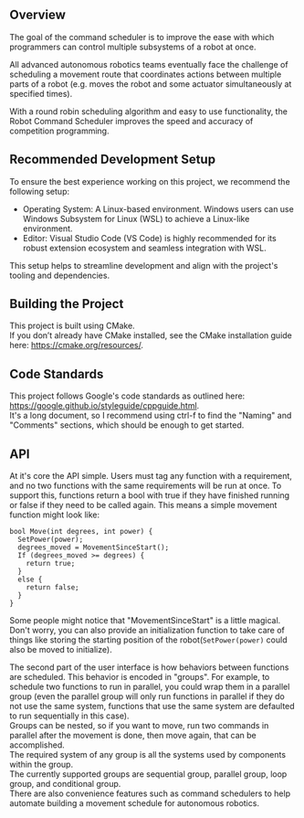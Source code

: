 ## Overview

The goal of the command scheduler is to improve the ease with which programmers can control multiple subsystems of a robot at once.

All advanced autonomous robotics teams eventually face the challenge of scheduling a movement route that coordinates actions between multiple parts of a robot
(e.g. moves the robot and some actuator simultaneously at specified times).

With a round robin scheduling algorithm and easy to use functionality, the Robot Command Scheduler improves the speed and accuracy of competition programming.

## Recommended Development Setup
To ensure the best experience working on this project, we recommend the following setup:

- Operating System: A Linux-based environment. Windows users can use Windows Subsystem for Linux (WSL) to achieve a Linux-like environment.
- Editor: Visual Studio Code (VS Code) is highly recommended for its robust extension ecosystem and seamless integration with WSL.
  
This setup helps to streamline development and align with the project's tooling and dependencies.

## Building the Project
This project is built using CMake. \
If you don’t already have CMake installed, see the CMake installation guide here: https://cmake.org/resources/.

## Code Standards
This project follows Google's code standards as outlined here: https://google.github.io/styleguide/cppguide.html. \
It's a long document, so I recommend using ctrl-f to find the "Naming" and "Comments" sections, which should be enough to get started.

## API

At it's core the API simple. Users must tag any function with a requirement, and no two functions with the same requirements will be run at once.
To support this, functions return a bool with true if they have finished running or false if they need to be called again. This means a simple movement function might look like:

```
bool Move(int degrees, int power) {
  SetPower(power);
  degrees_moved = MovementSinceStart();
  If (degrees_moved >= degrees) {
    return true;
  }
  else {
    return false;
  }
}
```

  Some people might notice that "MovementSinceStart" is a little magical. Don't worry, you can also provide an initialization function to take care of things like storing the starting position of the robot(`SetPower(power)` could also be moved to initialize).

  The second part of the user interface is how behaviors between functions are scheduled. This behavior is encoded in "groups". 
  For example, to schedule two functions to run in parallel, you could wrap them in a parallel group
  (even the parallel group will only run functions in parallel if they do not use the same system, functions that use the same system are defaulted to run sequentially in this case). \
  Groups can be nested, so if you want to move, run two commands in parallel after the movement is done, then move again, that can be accomplished. \
  The required system of any group is all the systems used by components within the group. \
  The currently supported groups are sequential group, parallel group, loop group, and conditional group. \
  There are also convenience features such as command schedulers to help automate building a movement schedule for autonomous robotics.
  
